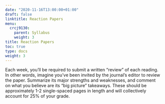 ```yaml
---
date: "2020-11-16T13:00:00+01:00"
draft: false
linktitle: Reaction Papers
menu:
  crcj9130:
    parent: Syllabus
    weight: 3
title: Reaction Papers
toc: true
type: docs
weight: 3
---
```


Each week, you’ll be required to submit a written “review” of each reading. In other words, imagine you’ve been invited by the journal’s editor to review the paper. Summarize its major strengths and weaknesses, and comment on what you believe are its “big picture” takeaways. These should be approximately 1-2 single-spaced pages in length and will collectively account for 25% of your grade.